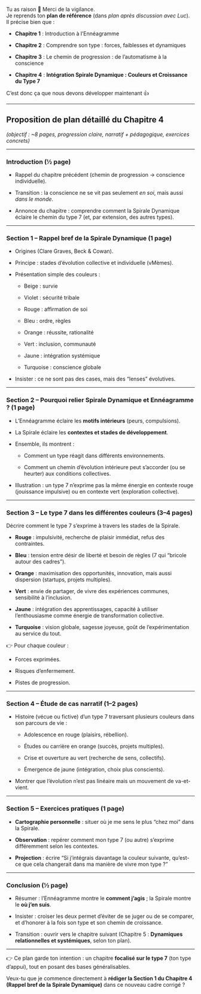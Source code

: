 Tu as raison 🙏 Merci de la vigilance.  
Je reprends ton **plan de référence** (dans _plan après discussion avec Luc_).  
Il précise bien que :

- **Chapitre 1** : Introduction à l’Ennéagramme
    
- **Chapitre 2** : Comprendre son type : forces, faiblesses et dynamiques
    
- **Chapitre 3** : Le chemin de progression : de l’automatisme à la conscience
    
- **Chapitre 4** : **Intégration Spirale Dynamique : Couleurs et Croissance du Type 7**
    

C’est donc ça que nous devons développer maintenant 👍

---

## Proposition de plan détaillé du Chapitre 4

_(objectif : ~8 pages, progression claire, narratif + pédagogique, exercices concrets)_

---

### Introduction (½ page)

- Rappel du chapitre précédent (chemin de progression → conscience individuelle).
    
- Transition : la conscience ne se vit pas seulement _en soi_, mais aussi _dans le monde_.
    
- Annonce du chapitre : comprendre comment la Spirale Dynamique éclaire le chemin du type 7 (et, par extension, des autres types).
    

---

### Section 1 – Rappel bref de la Spirale Dynamique (1 page)

- Origines (Clare Graves, Beck & Cowan).
    
- Principe : stades d’évolution collective et individuelle (vMèmes).
    
- Présentation simple des couleurs :
    
    - Beige : survie
        
    - Violet : sécurité tribale
        
    - Rouge : affirmation de soi
        
    - Bleu : ordre, règles
        
    - Orange : réussite, rationalité
        
    - Vert : inclusion, communauté
        
    - Jaune : intégration systémique
        
    - Turquoise : conscience globale
        
- Insister : ce ne sont pas des cases, mais des “lenses” évolutives.
    

---

### Section 2 – Pourquoi relier Spirale Dynamique et Ennéagramme ? (1 page)

- L’Ennéagramme éclaire les **motifs intérieurs** (peurs, compulsions).
    
- La Spirale éclaire les **contextes et stades de développement**.
    
- Ensemble, ils montrent :
    
    - Comment un type réagit dans différents environnements.
        
    - Comment un chemin d’évolution intérieure peut s’accorder (ou se heurter) aux conditions collectives.
        
- Illustration : un type 7 n’exprime pas la même énergie en contexte rouge (jouissance impulsive) ou en contexte vert (exploration collective).
    

---

### Section 3 – Le type 7 dans les différentes couleurs (3–4 pages)

Décrire comment le type 7 s’exprime à travers les stades de la Spirale.

- **Rouge** : impulsivité, recherche de plaisir immédiat, refus des contraintes.
    
- **Bleu** : tension entre désir de liberté et besoin de règles (7 qui “bricole autour des cadres”).
    
- **Orange** : maximisation des opportunités, innovation, mais aussi dispersion (startups, projets multiples).
    
- **Vert** : envie de partager, de vivre des expériences communes, sensibilité à l’inclusion.
    
- **Jaune** : intégration des apprentissages, capacité à utiliser l’enthousiasme comme énergie de transformation collective.
    
- **Turquoise** : vision globale, sagesse joyeuse, goût de l’expérimentation au service du tout.
    

👉 Pour chaque couleur :

- Forces exprimées.
    
- Risques d’enfermement.
    
- Pistes de progression.
    

---

### Section 4 – Étude de cas narratif (1–2 pages)

- Histoire (vécue ou fictive) d’un type 7 traversant plusieurs couleurs dans son parcours de vie :
    
    - Adolescence en rouge (plaisirs, rébellion).
        
    - Études ou carrière en orange (succès, projets multiples).
        
    - Crise et ouverture au vert (recherche de sens, collectifs).
        
    - Émergence de jaune (intégration, choix plus conscients).
        
- Montrer que l’évolution n’est pas linéaire mais un mouvement de va-et-vient.
    

---

### Section 5 – Exercices pratiques (1 page)

- **Cartographie personnelle** : situer où je me sens le plus “chez moi” dans la Spirale.
    
- **Observation** : repérer comment mon type 7 (ou autre) s’exprime différemment selon les contextes.
    
- **Projection** : écrire “Si j’intégrais davantage la couleur suivante, qu’est-ce que cela changerait dans ma manière de vivre mon type ?”
    

---

### Conclusion (½ page)

- Résumer : l’Ennéagramme montre le **comment j’agis** ; la Spirale montre le **où j’en suis**.
    
- Insister : croiser les deux permet d’éviter de se juger ou de se comparer, et d’honorer à la fois son type et son chemin de croissance.
    
- Transition : ouvrir vers le chapitre suivant (Chapitre 5 : **Dynamiques relationnelles et systémiques**, selon ton plan).
    

---

👉 Ce plan garde ton intention : un chapitre **focalisé sur le type 7** (ton type d’appui), tout en posant des bases généralisables.

Veux-tu que je commence directement à **rédiger la Section 1 du Chapitre 4 (Rappel bref de la Spirale Dynamique)** dans ce nouveau cadre corrigé ?